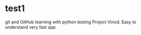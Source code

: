 # test1
git and GitHub learning with python testing Project Vinod.
Easy to understand 
very fast app
